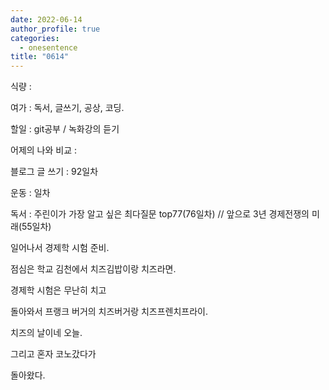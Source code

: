 ```yaml
---
date: 2022-06-14
author_profile: true
categories:
  - onesentence
title: "0614"
---
```


식량 : 

여가 : 독서, 글쓰기, 공상, 코딩.

할일 : git공부 / 녹화강의 듣기

어제의 나와 비교 : 


블로그 글 쓰기 : 92일차

운동 : 일차

독서 : 주린이가 가장 알고 싶은 최다질문 top77(76일차)  // 앞으로 3년 경제전쟁의 미래(55일차)


일어나서 경제학 시험 준비.

점심은 학교 김천에서 치즈김밥이랑 치즈라면.
 
경제학 시험은 무난히 치고

돌아와서 프랭크 버거의 치즈버거랑 치즈프렌치프라이.

치즈의 날이네 오늘.

그리고 혼자 코노갔다가

돌아왔다.